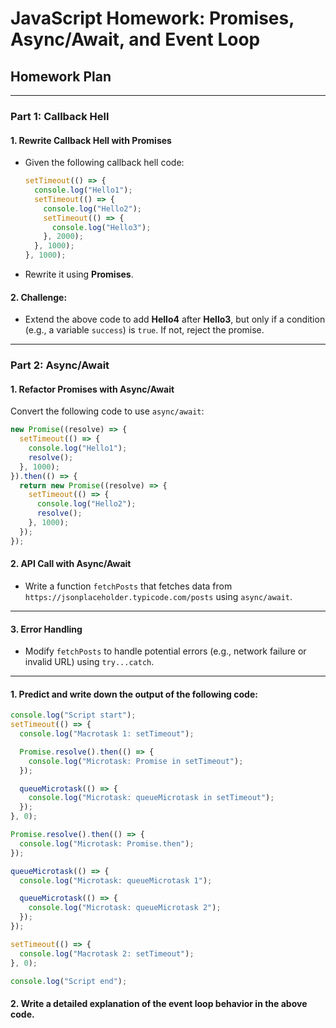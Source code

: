 # JavaScript Homework: Promises, Async/Await, and Event Loop

## **Homework Plan**

---

### **Part 1: Callback Hell**

#### 1. **Rewrite Callback Hell with Promises**

- Given the following callback hell code:
  ```javascript
  setTimeout(() => {
    console.log("Hello1");
    setTimeout(() => {
      console.log("Hello2");
      setTimeout(() => {
        console.log("Hello3");
      }, 2000);
    }, 1000);
  }, 1000);
  ```
- Rewrite it using **Promises**.

#### 2. **Challenge**:

- Extend the above code to add **Hello4** after **Hello3**, but only if a condition (e.g., a variable `success`) is `true`. If not, reject the promise.

---

### **Part 2: Async/Await**

#### 1. **Refactor Promises with Async/Await**

Convert the following code to use `async/await`:

```javascript
new Promise((resolve) => {
  setTimeout(() => {
    console.log("Hello1");
    resolve();
  }, 1000);
}).then(() => {
  return new Promise((resolve) => {
    setTimeout(() => {
      console.log("Hello2");
      resolve();
    }, 1000);
  });
});
```

#### 2. **API Call with Async/Await**

- Write a function `fetchPosts` that fetches data from `https://jsonplaceholder.typicode.com/posts` using `async/await`.

---

#### 3. **Error Handling**

- Modify `fetchPosts` to handle potential errors (e.g., network failure or invalid URL) using `try...catch`.

---

#### 1. Predict and write down the output of the following code:

```javascript
console.log("Script start");
setTimeout(() => {
  console.log("Macrotask 1: setTimeout");

  Promise.resolve().then(() => {
    console.log("Microtask: Promise in setTimeout");
  });

  queueMicrotask(() => {
    console.log("Microtask: queueMicrotask in setTimeout");
  });
}, 0);

Promise.resolve().then(() => {
  console.log("Microtask: Promise.then");
});

queueMicrotask(() => {
  console.log("Microtask: queueMicrotask 1");

  queueMicrotask(() => {
    console.log("Microtask: queueMicrotask 2");
  });
});

setTimeout(() => {
  console.log("Macrotask 2: setTimeout");
}, 0);

console.log("Script end");
```

#### 2. Write a detailed explanation of the **event loop** behavior in the above code.
